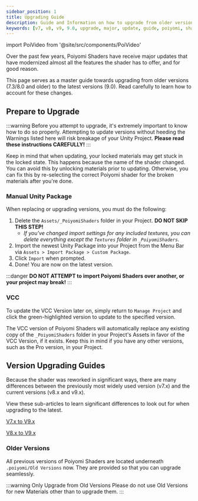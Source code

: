 ```yaml
---
sidebar_position: 1
title: Upgrading Guide
description: Guide and Information on how to upgrade from older versions (v7/v8) to the latest version (v9).
keywords: [v7, v8, v9, 9.0, upgrade, major, update, guide, poiyomi, shader]
---
```

import PoiVideo from '@site/src/components/PoiVideo' 

Over the past few years, Poiyomi Shaders have receive major updates that have modernized almost all the features the shader has to offer, and for good reason.

This page serves as a master guide towards upgrading from older versions (7.3/8.0 and older) to the latest versions (9.0). Read carefully to learn how to account for these changes.

## Prepare to Upgrade

:::warning
Before you attempt to upgrade, it's extremely important to know how to do so properly. Attempting to update versions without heeding the Warnings listed here will risk breakage of your Unity Project. **Please read these instructions CAREFULLY!**
:::

Keep in mind that when updating, your locked materials may get stuck in the locked state. This happens because the name of the shader changed. You can avoid this by unlocking materials prior to updating. Otherwise, you can fix this by re-selecting the correct Poiyomi shader for the broken materials after you're done.

### Manual Unity Package

When replacing or upgrading versions, you must do the following:
1. Delete the `Assets/_PoiyomiShaders` folder in your Project. **DO NOT SKIP THIS STEP!**
   - *If you've changed import settings for any included textures, you can delete everything except the `Textures` folder in `_PoiyomiShaders`.*
2. Import the newest Unity Package into your Project from the Menu Bar via `Assets > Import Package > Custom Package`.
3. Click `Import` when prompted.
4. Done! You are now on the latest version.

:::danger
**DO NOT ATTEMPT to import Poiyomi Shaders over another, or your project may break!**
:::

### VCC

To update the VCC Version later on, simply return to `Manage Project` and click the green-highlighted version to update to the specified version.

The VCC version of Poiyomi Shaders will automatically replace any existing copy of the `_PoiyomiShaders` folder in your Project's Assets in favor of the VCC Version, if it exists. Keep this in mind if you have any other versions, such as the Pro version, in your Project.

## Version Upgrading Guides

Because the shader was reworked in significant ways, there are many differences between the previously most widely used version (v7.x) and the current versions (v8.x and v9.x).

View these sub-articles to learn significant differences to look out for when upgrading to the latest.

<a class="button button--primary" href="/general/upgrade/v7-upgrade">V7.x to V9.x</a>

<a class="button button--primary" href="/general/upgrade/v8-upgrade">V8.x to V9.x</a>

### Older Versions

All previous versions of Poiyomi Shaders are located underneath `.poiyomi/Old Versions` now. They are provided so that you can upgrade seamlessly.

:::warning Only Upgrade from Old Versions
Please do not use Old Versions for new Materials other than to upgrade them.
:::